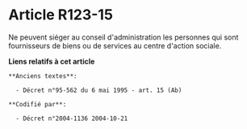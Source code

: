 # Article R123-15

Ne peuvent siéger au conseil d'administration les personnes qui sont fournisseurs de biens ou de services au centre d'action
sociale.

**Liens relatifs à cet article**

	**Anciens textes**:

	  - Décret n°95-562 du 6 mai 1995 - art. 15 (Ab)

	**Codifié par**:

	  - Décret n°2004-1136 2004-10-21
